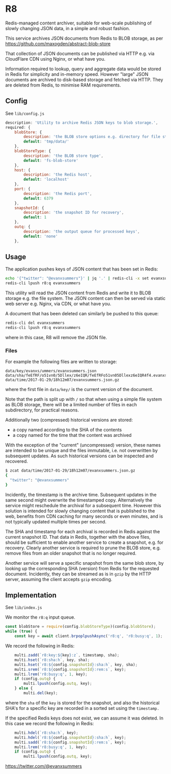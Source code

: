 
# R8

Redis-managed content archiver, suitable for web-scale publishing of slowly changing JSON data, in a simple and robust fashion.

This service archives JSON documents from Redis to BLOB storage, as per https://github.com/maxogden/abstract-blob-store

That collection of JSON documents can be published via HTTP e.g. via CloudFlare CDN using Nginx, or what have you.

Information required to lookup, query and aggregate data would be stored in Redis for simplicity and in-memory speed. However "large" JSON documents are archived to disk-based storage and fetched via HTTP. They are deleted from Redis, to minimise RAM requirements.

## Config

See `lib/config.js`
```javascript
description: 'Utility to archive Redis JSON keys to blob storage.',
required: {
    blobStore: {
        description: 'the BLOB store options e.g. directory for file storage',
        default: 'tmp/data/'
    },
    blobStoreType: {
        description: 'the BLOB store type',
        default: 'fs-blob-store'
    },
    host: {
        description: 'the Redis host',
        default: 'localhost'
    },
    port: {
        description: 'the Redis port',
        default: 6379
    },
    snapshotId: {
        description: 'the snapshot ID for recovery',
        default: 1
    },
    outq: {
        description: 'the output queue for processed keys',
        default: 'none'
    },
```

## Usage

The application pushes keys of JSON content that has been set in Redis:
```sh
echo '{"twitter": "@evanxsummers"}' | jq '.' | redis-cli -x set evanxsummers
redis-cli lpush r8:q evanxsummers
```

This utility will read the JSON content from Redis and write it to BLOB storage e.g. the file system.
The JSON content can then be served via static web server e.g. Nginx, via CDN, or what have you.

A document that has been deleted can similarly be pushed to this queue:
```sh
redis-cli del evanxsummers
redis-cli lpush r8:q evanxsummers
```
where in this case, R8 will remove the JSON file.

### Files

For example the following files are written to storage:
```
data/key/evanxs/ummers/evanxsummers.json
data/sha/feEfRF/o51vn0/5Dllex/z6eIQR/feEfRFo51vn05Dllexz6eIQR4f4.evanxsummers.json.gz
data/time/2017-01-29/18h12m07/evanxsummers.json.gz
```
where the first file in `data/key/` is the current version of the document.

Note that the path is split up with `/` so that when using a simple file system as BLOB storage, there will be a limited number of files in each subdirectory, for practical reasons.

Additionally two (compressed) historical versions are stored:
- a copy named according to the SHA of the contents
- a copy named for the time that the content was archived

With the exception of the "current" (uncompressed) version, these names are intended to be unique and the files immutable, i.e. not overwritten by subsequent updates. As such historical versions can be inspected and recovered.

```sh
$ zcat data/time/2017-01-29/18h12m07/evanxsummers.json.gz
{
  "twitter": "@evanxsummers"
}
```

Incidently, the timestamp is the archive time. Subsequent updates in the same second might overwrite the timestamped copy. Alternatively the service might reschedule the archival for a subsequent time. However this solution is intended for slowly changing content that is published to the web, benefits from CDN caching for many seconds or even minutes, and is not typically updated multiple times per second.

The SHA and timestamp for each archival is recorded in Redis against the current snapshot ID. That data in Redis, together with the above files, should be sufficient to enable another service to create a snapshot, e.g. for recovery. Clearly another service is required to prune the BLOB store, e.g. remove files from an older snapshot that is no longer required.

Another service will serve a specific snapshot from the same blob store, by looking up the corresponding SHA (version) from Redis for the requested document. Incidently, they can be streamed as is in `gzip` by the HTTP server, assuming the client accepts `gzip` encoding.


## Implementation

See `lib/index.js`

We monitor the `r8:q` input queue.
```javascript
const blobStore = require(config.blobStoreType)(config.blobStore);
while (true) {
    const key = await client.brpoplpushAsync('r8:q', 'r8:busy:q', 1);    
```

We record the following in Redis:
```javascript
    multi.zadd(`r8:key:${key}:z`, timestamp, sha);
    multi.hset(`r8:sha:h`, key, sha);
    multi.hset(`r8:${config.snapshotId}:sha:h`, key, sha);
    multi.srem(`r8:${config.snapshotId}:rem:s`, key);
    multi.lrem('r8:busy:q', 1, key);
    if (config.outq) {
        multi.lpush(config.outq, key);
    } else {
        multi.del(key);            
```            
where the `sha` of the `key` is stored for the snapshot, and also the historical SHA's for a specific key are recorded in a sorted set using the `timestamp.`

If the specified Redis keys does not exist, we can assume it was deleted. In this case we record the following in Redis:
```javascript
    multi.hdel(`r8:sha:h`, key);
    multi.hdel(`r8:${config.snapshotId}:sha:h`, key);
    multi.sadd(`r8:${config.snapshotId}:rem:s`, key);
    multi.lrem('r8:busy:q', 1, key);
    if (config.outq) {
        multi.lpush(config.outq, key);
```

https://twitter.com/@evanxsummers
